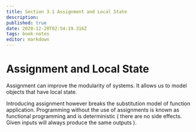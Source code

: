 ```yaml
---
title: Section 3.1 Assignment and Local State
description: 
published: true
date: 2020-12-20T02:54:19.316Z
tags: book-notes
editor: markdown
---
```


# Assignment and Local State


Assignment can improve the modularity of systems. It allows us to model objects that have local state. 

Introducing assignment however breaks the substitution model of function application. Programming without the use of assignments is known as functional programming and is deterministic ( there are no side effects. Given inputs will always produce the same outputs ).
